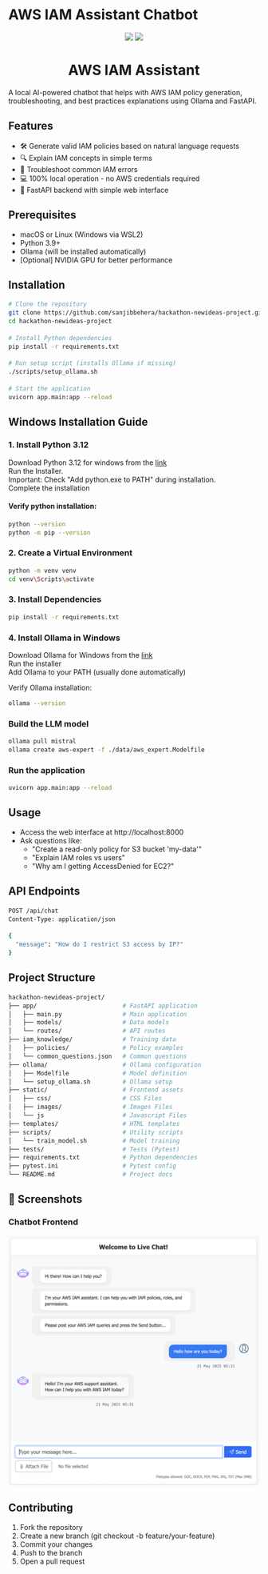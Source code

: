# AWS IAM Assistant Chatbot

<div align="center">
  <img src="https://cdn.jsdelivr.net/npm/@fortawesome/fontawesome-free@6/svgs/solid/user-lock.svg" width="100">
  <img src="https://cdn.jsdelivr.net/npm/@mdi/svg@7/svg/cloud-lock-outline.svg" width="100">
  
  <h1>AWS IAM Assistant</h1>
</div>

A local AI-powered chatbot that helps with AWS IAM policy generation, troubleshooting, and best practices explanations using Ollama and FastAPI.

## Features

- 🛠️ Generate valid IAM policies based on natural language requests
- 🔍 Explain IAM concepts in simple terms
- 🚨 Troubleshoot common IAM errors
- 💻 100% local operation - no AWS credentials required
- 🚀 FastAPI backend with simple web interface

## Prerequisites

- macOS or Linux (Windows via WSL2)
- Python 3.9+
- Ollama (will be installed automatically)
- [Optional] NVIDIA GPU for better performance

## Installation

```bash
# Clone the repository
git clone https://github.com/sanjibbehera/hackathon-newideas-project.git
cd hackathon-newideas-project

# Install Python dependencies
pip install -r requirements.txt

# Run setup script (installs Ollama if missing)
./scripts/setup_ollama.sh

# Start the application
uvicorn app.main:app --reload
```

## Windows Installation Guide
### 1. Install Python 3.12

Download Python 3.12 for windows from the [link](https://www.python.org/downloads/release/python-31210/)  
Run the Installer.  
Important: Check "Add python.exe to PATH" during installation.  
Complete the installation

#### Verify python installation:
```bash
python --version
python -m pip --version
```

### 2. Create a Virtual Environment
```bash
python -m venv venv
cd venv\Scripts\activate
```

### 3. Install Dependencies
```bash
pip install -r requirements.txt
```

### 4. Install Ollama in Windows

Download Ollama for Windows from the [link](https://ollama.com/download/windows)  
Run the installer  
Add Ollama to your PATH (usually done automatically)  

Verify Ollama installation:  
```bash
ollama --version
```

### Build the LLM model

```bash
ollama pull mistral
ollama create aws-expert -f ./data/aws_expert.Modelfile
```

### Run the application

```bash
uvicorn app.main:app --reload
```

## Usage
- Access the web interface at http://localhost:8000
- Ask questions like:
  - "Create a read-only policy for S3 bucket 'my-data'"
  - "Explain IAM roles vs users"
  - "Why am I getting AccessDenied for EC2?"

## API Endpoints
```bash
POST /api/chat
Content-Type: application/json

{
  "message": "How do I restrict S3 access by IP?"
}
```

## Project Structure
```bash
hackathon-newideas-project/
├── app/                        # FastAPI application
│   ├── main.py                 # Main application
│   ├── models/                 # Data models
│   └── routes/                 # API routes
├── iam_knowledge/              # Training data
│   ├── policies/               # Policy examples
│   └── common_questions.json   # Common questions
├── ollama/                     # Ollama configuration
│   ├── Modelfile               # Model definition
│   └── setup_ollama.sh         # Ollama setup
├── static/                     # Frontend assets
│   ├── css/                    # CSS Files
│   ├── images/                 # Images Files
│   └── js                      # Javascript Files
├── templates/                  # HTML templates
├── scripts/                    # Utility scripts
│   └── train_model.sh          # Model training
├── tests/                      # Tests (Pytest)
├── requirements.txt            # Python dependencies
├── pytest.ini                  # Pytest config
└── README.md                   # Project docs
```

## 📸 Screenshots

### Chatbot Frontend
![Chatbot Interface](./images/chatbot_frontend_screenshot.png)

## Contributing
1. Fork the repository
2. Create a new branch (git checkout -b feature/your-feature)
3. Commit your changes
4. Push to the branch
5. Open a pull request